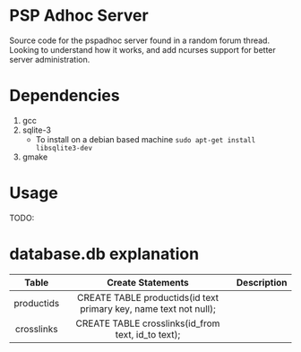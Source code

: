 # PSP Adhoc Server

Source code for the pspadhoc server found in a random forum thread. Looking to
understand how it works, and add ncurses support for better server administration.

# Dependencies
1. gcc
2. sqlite-3
	* To install on a debian based machine `sudo apt-get install libsqlite3-dev`
3. gmake

# Usage

TODO:

# database.db explanation

| Table      | Create Statements                                                 | Description |
| :--------: | :---------------------------------------------------------------: | :---------- |
| productids | CREATE TABLE productids(id text primary key, name text not null); |             |
| crosslinks | CREATE TABLE crosslinks(id_from text, id_to text);                |             |
